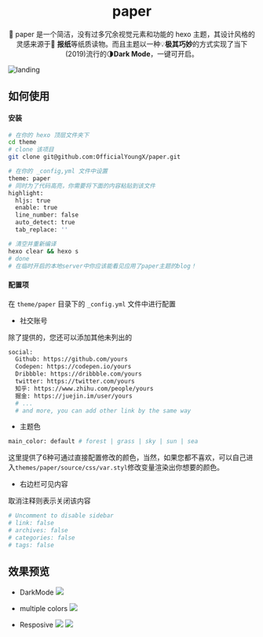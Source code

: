 <h1 align="center">paper</h1>

<p align="center">🎨 paper 是一个简洁，没有过多冗余视觉元素和功能的 hexo 主题，其设计风格的灵感来源于📰 <strong>报纸</strong>等纸质读物。而且主题以一种💡<strong>极其巧妙</strong>的方式实现了当下(2019)流行的🌗<strong>Dark Mode</strong>，一键可开启。</p>

![landing](https://source-hosting.oss-cn-shanghai.aliyuncs.com/Paper-showcase-min.png)

## 如何使用
#### 安装
```bash
# 在你的 hexo 顶层文件夹下
cd theme
# clone 该项目
git clone git@github.com:OfficialYoungX/paper.git
```

```bash
# 在你的 _config,yml 文件中设置
theme: paper
# 同时为了代码高亮，你需要将下面的内容粘贴到该文件
highlight:
  hljs: true
  enable: true
  line_number: false
  auto_detect: true
  tab_replace: ''
```
```bash
# 清空并重新编译
hexo clear && hexo s
# done
# 在临时开启的本地server中你应该能看见应用了paper主题的blog！
```
#### 配置项
在 `theme/paper` 目录下的 `_config.yml` 文件中进行配置
- 社交账号

除了提供的，您还可以添加其他未列出的

```bash
social:
  Github: https://github.com/yours
  Codepen: https://codepen.io/yours
  Dribbble: https://dribbble.com/yours
  twitter: https://twitter.com/yours
  知乎: https://www.zhihu.com/people/yours
  掘金: https://juejin.im/user/yours
  # ...
  # and more, you can add other link by the same way
```
- 主题色

```bash
main_color: default # forest | grass | sky | sun | sea
```
这里提供了6种可通过直接配置修改的颜色，当然，如果您都不喜欢，可以自己进入`themes/paper/source/css/var.styl`修改变量渲染出你想要的颜色。

- 右边栏可见内容

取消注释则表示关闭该内容

```bash
# Uncomment to disable sidebar
# link: false
# archives: false
# categories: false
# tags: false
```

## 效果预览
- DarkMode
![](https://source-hosting.oss-cn-shanghai.aliyuncs.com/paper-github-3-min.png)

- multiple colors
![](https://source-hosting.oss-cn-shanghai.aliyuncs.com/paper-github-4-min.png)

- Resposive
![](https://source-hosting.oss-cn-shanghai.aliyuncs.com/paper-github-1-min.png)
![](https://source-hosting.oss-cn-shanghai.aliyuncs.com/paper-github-2-min.png)
